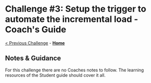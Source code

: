 # Challenge #3: Setup the trigger to automate the incremental load - Coach's Guide

[< Previous Challenge](Solution-02.md) - **[Home](README.md)** 

## Notes & Guidance
For this challenge there are no Coaches notes to follow.  The learning resources of the Student guide should cover it all.
